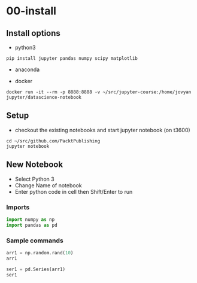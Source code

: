# 00-install
## Install options
* python3

`pip install jupyter pandas numpy scipy matplotlib`

* anaconda

* docker

`docker run -it --rm -p 8888:8888 -v ~/src/jupyter-course:/home/jovyan jupyter/datascience-notebook`

## Setup
* checkout the existing notebooks and start jupyter notebook (on t3600)
```
cd ~/src/github.com/PacktPublishing
jupyter notebook
```

## New Notebook
* Select Python 3
* Change Name of notebook
* Enter python code in cell then Shift/Enter to run

### Imports
```python
import numpy as np
import pandas as pd
```
### Sample commands
```python
arr1 = np.random.rand(10)
arr1
```

```python
ser1 = pd.Series(arr1)
ser1
```


